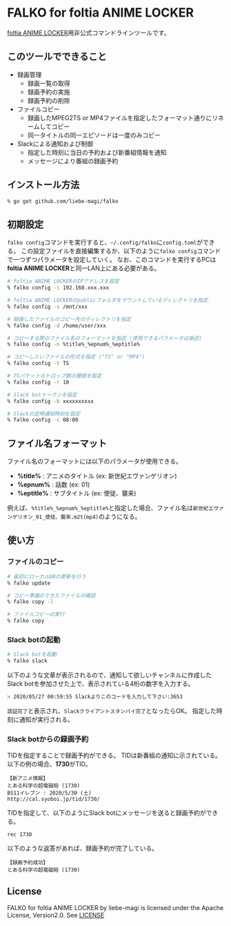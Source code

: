 # FALKO for foltia ANIME LOCKER

[foltia ANIME LOCKER](https://foltia.com/ANILOC/)用非公式コマンドラインツールです。

## このツールでできること

- 録画管理
    - 録画一覧の取得
    - 録画予約の実施
    - 録画予約の削除
- ファイルコピー
    - 録画したMPEG2TS or MP4ファイルを指定したフォーマット通りにリネームしてコピー
    - 同一タイトルの同一エピソードは一度のみコピー
- Slackによる通知および制御
    - 指定した時刻に当日の予約および新番組情報を通知
    - メッセージにより番組の録画予約

## インストール方法

```bash
% go get github.com/liebe-magi/falko
```

## 初期設定

`falko config`コマンドを実行すると、`~/.config/falko`に`config.toml`ができる。
この設定ファイルを直接編集するか、以下のように`falko config`コマンドで一つずつパラメータを設定していく。
なお、このコマンドを実行するPCは**foltia ANIME LOCKER**と同一LAN上にある必要がある。

```bash
# foltia ANIME LOCKERのIPアドレスを設定
% falko config -i 192.168.xxx.xxx

# foltia ANIME LOCKERのpublicフォルダをマウントしているディレクトリを指定
% falko config -s /mnt/xxx

# 録画したファイルのコピー先のディレクトリを指定
% falko config -d /home/user/xxx

# コピーする際のファイル名のフォーマットを指定 (使用できるパラメータは後述)
% falko config -n %title%_%epnum%_%eptitle%

# コピーしたいファイルの形式を指定 ("TS" or "MP4")
% falko config -t TS

# TSパケットのドロップ数の閾値を設定
% falko config -r 10

# Slack botトークンを設定
% falko config -b xxxxxxxxxx

# Slackの定時通知時刻を設定
% falko config -c 08:00
```

## ファイル名フォーマット

ファイル名のフォーマットには以下のパラメータが使用できる。

- **%title%** : アニメのタイトル (ex: 新世紀エヴァンゲリオン)
- **%epnum%** : 話数 (ex: 01)
- **%eptitle%** : サブタイトル (ex: 使徒、襲来)

例えば、`%title%_%epnum%_%eptitle%`と指定した場合、ファイル名は`新世紀エヴァンゲリオン_01_使徒、襲来.m2t(mp4)`のようになる。

## 使い方


### ファイルのコピー

```bash
# 最初にローカルDBの更新を行う
% falko update

# コピー準備のできたファイルの確認
% falko copy -l

# ファイルコピーの実行
% falko copy
```

### Slack botの起動

```bash
# Slack botを起動
% falko slack
```

以下のような文章が表示されるので、通知して欲しいチャンネルに作成したSlack botを参加させた上で、表示されている4桁の数字を入力する。

```bash
> 2020/05/27 00:59:55 Slackよりこのコードを入力して下さい:3653
```

`認証完了`と表示され、`Slackクライアントスタンバイ完了`となったらOK。
指定した時刻に通知が実行される。

### Slack botからの録画予約

TIDを指定することで録画予約ができる。
TIDは新番組の通知に示されている。
以下の例の場合、**1730**がTID。

```
【新アニメ情報】
とある科学の超電磁砲 (1730)
BS11イレブン : 2020/5/30 (土)
http://cal.syoboi.jp/tid/1730/
```

TIDを指定して、以下のようにSlack botにメッセージを送ると録画予約ができる。

```
rec 1730
```

以下のような返答があれば、録画予約が完了している。

```
【録画予約成功】
とある科学の超電磁砲 (1730)
```

## License

FALKO for foltia ANIME LOCKER by liebe-magi is licensed under the Apache License, Version2.0.
See [LICENSE](https://github.com/liebe-magi/falko/blob/master/LICENSE)
